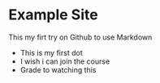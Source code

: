 # Example Site

This my firt try on Github to use Markdown 

* This is my first dot
* I wish i can join the course
* Grade to watching this 
